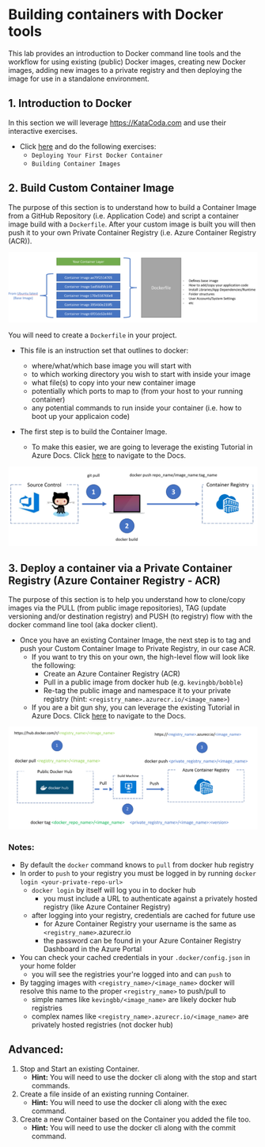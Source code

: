 # Building containers with Docker tools

This lab provides an introduction to Docker command line tools and the workflow for using existing (public) Docker images, creating new Docker images, adding new images to a private registry and then deploying the image for use in a standalone environment.


## 1. Introduction to Docker

In this section we will leverage https://KataCoda.com and use their interactive exercises.

- Click [here](https://katacoda.com/courses/docker) and do the following exercises:
    - ``Deploying Your First Docker Container``
    - ``Building Container Images``

## 2. Build Custom Container Image

The purpose of this section is to understand how to build a Container Image from a GitHub Repository (i.e. Application Code) and script a container image build with a ```Dockerfile```. After your custom image is built you will then push it to your own Private Container Registry (i.e. Azure Container Registry (ACR)).

![Docker file diagram](images/docker_file_layers.png)

 You will need to create a ```Dockerfile``` in your project.
 - This file is an instruction set that outlines to docker:
    - where/what/which base image you will start with
    - to which working directory you wish to start with inside your image
    - what file(s) to copy into your new container image
    - potentially which ports to map to (from your host to your running container) 
    - any potential commands to run inside your container (i.e. how to boot up your applicaion code)

- The first step is to build the Container Image. 
    - To make this easier, we are going to leverage the existing Tutorial in Azure Docs. Click [here](https://docs.microsoft.com/en-us/azure/aks/tutorial-kubernetes-prepare-app) to navigate to the Docs.

![Git Pull Docker build/push workflow](images/docker_build_push_workflow.png)

## 3. Deploy a container via a Private Container Registry (Azure Container Registry - ACR)

The purpose of this section is to help you understand how to clone/copy images via the PULL (from public image repositories), TAG (update versioning and/or destination registry) and PUSH (to registry) flow with the docker command line tool (aka docker client).

- Once you have an existing Container Image, the next step is to tag and push your Custom Container Image to Private Registry, in our case ACR.
    - If you want to try this on your own, the high-level flow will look like the following:
        - Create an Azure Container Registry (ACR)
        - Pull in a public image from docker hub (e.g. ```kevingbb/bobble```)
        - Re-tag the public image and namespace it to your private registry (hint: ```<registry_name>.azurecr.io/<image_name>```)
    - If you are a bit gun shy, you can leverage the existing Tutorial in Azure Docs. Click [here](https://docs.microsoft.com/en-us/azure/aks/tutorial-kubernetes-prepare-acr) to navigate to the Docs.

![pull/tag/push](images/docker_push_to_registry.png)

### Notes:

- By default the ```docker``` command knows to ```pull``` from docker hub registry
- In order to ```push``` to your registry you must be logged in by running ```docker login <your-private-repo-url>```
    - ```docker login``` by itself will log you in to docker hub
        - you must include a URL to authenticate against a privately hosted registry (like Azure Container Registry)
    - after logging into your registry, credentials are cached for future use
        - for Azure Container Registry your username is the same as ```<registry_name>```.azurecr.io
        - the password can be found in your Azure Container Registry Dashboard in the Azure Portal
- You can check your cached credentials in your ```.docker/config.json``` in your home folder
    - you will see the registries your're logged into and can ```push``` to
- By tagging images with ```<registry_name>/<image_name>``` docker will resolve this name to the proper ```<registry_name>``` to push/pull to
    - simple names like ```kevingbb/<image_name>``` are likely docker hub registries
    - complex names like ```<registry_name>.azurecr.io/<image_name>``` are privately hosted registries (not docker hub)

## Advanced:

1. Stop and Start an existing Container.
    - **Hint:** You will need to use the docker cli along with the stop and start commands.
2. Create a file inside of an existing running Container.
    - **Hint:** You will need to use the docker cli along with the exec command.
3. Create a new Container based on the Container you added the file too.
    - **Hint:** You will need to use the docker cli along with the commit command.
